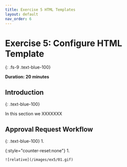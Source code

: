 ```yaml
---
title: Exercise 5 HTML Templates
layout: default
nav_order: 6
---
```


# Exercise 5: Configure HTML Template
{: .fs-9 .text-blue-100}

**Duration: 20 minutes**

## Introduction
{: .text-blue-100}

In this section we XXXXXXX

## Approval Request Workflow
{: .text-blue-100}
1.  

{:style="counter-reset:none"}
1.  

    ![relative](/images/ex5/01.gif)
